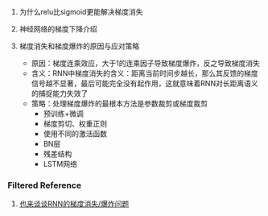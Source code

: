 1. 为什么relu比sigmoid更能解决梯度消失

2. 神经网络的梯度下降介绍
    
3. 梯度消失和梯度爆炸的原因与应对策略
    - 原因：梯度连乘效应，大于1的连乘因子导致梯度爆炸，反之导致梯度消失
    - 含义：RNN中梯度消失的含义：距离当前时间步越长，那么其反馈的梯度信号越不显著，最后可能完全没有起作用，这就意味着RNN对长距离语义的捕捉能力失效了
    - 策略：处理梯度爆炸的最根本方法是参数裁剪或梯度裁剪
        - 预训练+微调
        - 梯度剪切、权重正则
        - 使用不同的激活函数
        - BN层
        - 残差结构
        - LSTM网络
    
    
### Filtered Reference
1. [也来谈谈RNN的梯度消失/爆炸问题](https://kexue.fm/archives/7888?sharesource=weibo)